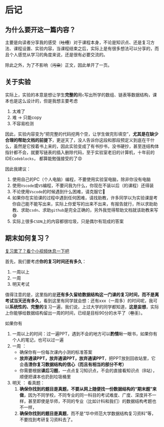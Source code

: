 # 后记

## 为什么要开这一篇内容？

主要是向读者分享我的感受（~~吐槽~~）对于课程本身，不论是知识点、还是复习方法、课程设置、实验内容，当课程结束之后，实际上是有很多想法可以分享的，而且个人感觉从学习的角度来说，还是很有必要交流的。

除此之外，为了不影响（~~污染~~）正文，因此单开了一页。

## 关于实验

实际上，实验的本意是想让学生**完整的**用`c`写出所学的数组、链表等数据结构，课本也是这么设计的，但是我想主要考虑

1. 太难了
2. 难 -> 只能copy
3. 不容易检测

因此，实验内容变为“把完整的代码挖两个空，让学生做完形填空”，**尤其是在缺少合理的帮助文档的前提下**，更逆天了，没人告诉你这段和那段预定义到底在干什么，虽然是它按着书上来的，因此实验变成了有书抄书，没书硬抄，甚至连结构体指针都不会，就要写链表的插入删除代码，至于实验室老旧的计算机，十年前的IDE`Codeblocks`， 都算能勉强接受的了:rage:

因此我建议：

1. 使用自己的PC（个人电脑）编程，不要使用实验室电脑，除非你没有电脑
2. 使用`Vscode`或`VS`编程，不要问我为什么，你现在不装以后（的课程）还得装
3. 不论使用`Vscode`的时候遇到什么困难，请克服它:triumph:
4. 如果你在实验课的过程中遇到任何困难，请找助教，许多同学以为实验课是考你自己能不能写出来，实际上你爱写的出来不出来，有报告就行，所以求助助教、求助`csdn`、求助`github`是完全正确的，另外我觉得帮助文档就该助教来写:sweat_smile:
5. 实际上很多`CSDN`上的内容都很垃圾，只是偶尔有现成的答案

## 期末如何复习？

[复习累了？看个小视频休息一下吧](https://www.bilibili.com/video/BV1XM4y1c7Jp/?share_source=copy_web&vd_source=f6ff1f6b32d145cf17622a2f18e41586)

首先，我们要考虑**你的复习时间还有多久**：

1. 一周以上
2. 一周
3. 明天考试

值得注意的是，这里指的是**还有多久留给数据结构这一门课的复习时间，而不是离考试当天还有多久**，看到这里有同学就会想：还有xxx（一周多）的时间呢，我可以**系统性的、完整的**复习一遍，我们说，上过大学的同学都知道，**这是妄想**，实际上你能够给数据结构留出一周的时间，已经是目标90分的水平了（~~卷王~~）。

如果你有

1. 一周以上的时间：过一遍PPT，遇到不会的地方可以**酌情**瞅一眼书，如果你有个人的笔记，也可以过一遍
2. 一周 ：
   - 确保你有一份每次课内小测的标准答案
   -  **放弃通读PPT，放弃通读PPT，放弃通读PPT**，把PPT放到回收站里，它会**击溃你复习数据结构的信心（而且有相当的部分不考）**
   - 你需要根据**课后习题**，一点点复习知识点，不会的直接看知识点（B站），顺便把课本也扔到垃圾桶里
3. 明天 ： 看真题：
   1. **确保你找到的题目是真题，不要从网上随便找一份数据结构的“期末题”来做**，因为不同学校，不同专业的同一科目的考试难度、广度、深度并不一样，甚至即使是华师，不同的专业（比如计科和我们）的数据结构考题也不一样，
   2. **确保你找到的题目是真题**，而不是“华中师范大学数据结构复习资料”等，不要找到考研复习资料去了。
